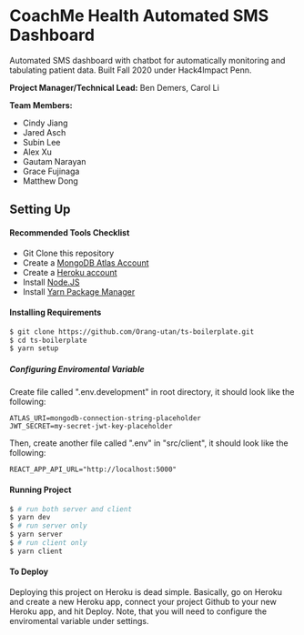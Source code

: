 # CoachMe Health Automated SMS Dashboard

Automated SMS dashboard with chatbot for automatically monitoring and tabulating patient data. Built Fall 2020 under Hack4Impact Penn.

**Project Manager/Technical Lead:** Ben Demers, Carol Li

**Team Members:**
* Cindy Jiang
* Jared Asch
* Subin Lee
* Alex Xu
* Gautam Narayan
* Grace Fujinaga
* Matthew Dong

## Setting Up

#### Recommended Tools Checklist

- Git Clone this repository
- Create a [MongoDB Atlas Account](https://www.mongodb.com/cloud/atlas)
- Create a [Heroku account](https://www.heroku.com/)
- Install [Node.JS](https://nodejs.org/en/download/)
- Install [Yarn Package Manager](https://classic.yarnpkg.com/en/docs/install/#mac-stable)

#### Installing Requirements

```bash
$ git clone https://github.com/Orang-utan/ts-boilerplate.git
$ cd ts-boilerplate
$ yarn setup
```

##### Configuring Enviromental Variable

Create file called ".env.development" in root directory, it should look like the following:

```
ATLAS_URI=mongodb-connection-string-placeholder
JWT_SECRET=my-secret-jwt-key-placeholder
```

Then, create another file called ".env" in "src/client", it should look like the following:

```
REACT_APP_API_URL="http://localhost:5000"
```

#### Running Project

```bash
$ # run both server and client
$ yarn dev
$ # run server only
$ yarn server
$ # run client only
$ yarn client
```

#### To Deploy

Deploying this project on Heroku is dead simple. Basically, go on Heroku and create a new Heroku app, connect your project Github to your new Heroku app, and hit Deploy. Note, that you will need to configure the enviromental variable under settings.
